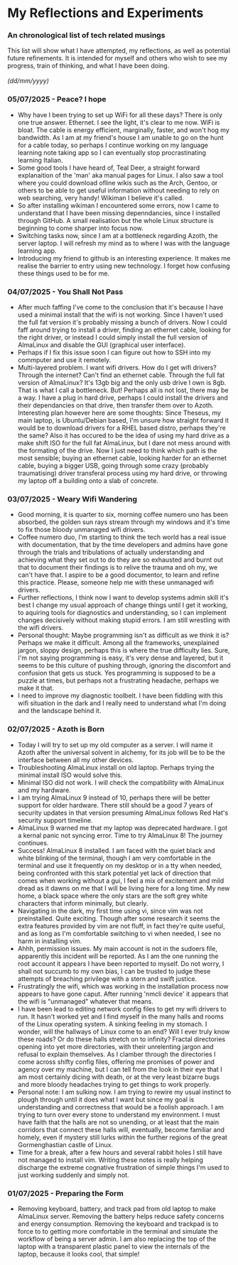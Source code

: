 # My Reflections and Experiments
### An chronological list of tech related musings
This list will show what I have attempted, my reflections,
as well as potential future refinements. It is intended for
myself and others who wish to see my progress, train of
thinking, and what I have been doing.  
\
*(dd/mm/yyyy)*
### 05/07/2025 - Peace? I hope
- Why have I been trying to set up WiFi for all these days?
  There is only one true answer. Ethernet.
  I see the light, it's clear to me now. WiFi is bloat.
  The cable is energy efficient, marginally, faster, and
  won't hog my bandwidth. As I am at my friend's house I am
  unable to go on the hunt for a cable today, so perhaps I
  continue working on my language learning note taking app
  so I can eventually stop procrastinating learning Italian.
- Some good tools I have heard of, Teal Deer, a straight
  forward explanaition of the 'man' aka manual pages for
  Linux. I also saw a tool where you could download ofline
  wikis such as the Arch, Gentoo, or others to be able to
  get useful information without needing to rely on web
  searching, very handy! Wikiman I believe it's called.
- So after installing wikiman I encountered some errors,
  now I came to understand that I have been missing
  depenndancies, since I installed through GitHub. A small
  realisation but the whole Linux structure is beginning to
  come sharper into focus now.
- Switching tasks now, since I am at a bottleneck regarding
  Azoth, the server laptop. I will refresh my mind as to
  where I was with the language learning app.
- Introducing my friend to github is an interesting
  experience. It makes me realise the barrier to entry
  using new technology. I forget how confusing these things
  used to be for me.
### 04/07/2025 - You Shall Not Pass
- After much faffing I've come to the conclusion that it's
  because I have used a minimal install that the wifi is
  not working. Since I haven't used the full fat version
  it's probably missing a bunch of drivers. Now I could
  faff around trying to install a driver, finding an
  ethernet cable, looking for the right driver, or instead
  I could simply install the full version of AlmaLinux and
  disable the GUI (graphical user interface).
- Perhaps if I fix this issue soon I can figure out how to
  SSH into my commputer and use it remotely.
- Multi-layered problem. I want wifi drivers. How do I get
  wifi drivers? Through the internet? Can't find an
  ethernet cable. Through the full fat version of
  AlmaLinux? It's 13gb big and the only usb drive I own is
  8gb. That is what I call a bottleneck. But! Perhaps all
  is not lost, there may be a way. I have a plug in hard
  drive, perhaps I could install the drivers and their
  dependancies on that drive, then transfer them over to
  Azoth. Interesting plan however here are some thoughts:
  Since Theseus, my main laptop, is Ubuntu/Debian based,
  I'm unsure how straight forward it would be to download drivers  for a RHEL based distro, perhaps they're the same?
  Also it has occured to be the idea of using my hard drive
  as a make shift ISO for the full fat AlmaLinux, but I
  dare not mess around with the formating of the drive.
  Now I just need to think which path is the most sensible;
  buying an ethernet cable, looking harder for an ethernet
  cable, buying a bigger USB, going through some crazy
  (probably traumatising) driver transferal process using my
  hard drive, or throwing my laptop off a building onto a
  slab of concrete.
### 03/07/2025 - Weary Wifi Wandering
- Good morning, it is quarter to six, morning coffee
  numero uno has been absorbed, the golden sun rays stream
  through my windows and it's time to fix those bloody
  unmanaged wifi drivers.
- Coffee numero duo, I'm starting to think the tech world
  has a real issue with documentation, that by the time
  developers and admins have gone through the trials and
  tribulations of actually understanding and achieving what
  they set out to do they are so exhausted and burnt out
  that to document their findings is to relive the trauma
  and oh my, we can't have that.
  I aspire to be a good documentor, to learn and refine
  this practice. Please, someone help me with these
  unmanaged wifi drivers.
- Further reflections, I think now I want to develop
  systems admin skill it's best I change my usual approach
  of change things until I get it working, to aquiring
  tools for diagnostics and understanding, so I can
  implement changes decisively without making stupid
  errors. I am still wrestling with the wifi drivers.
- Personal thought: Maybe programming isn't as difficult
  as we think it is? Perhaps we make it difficult. Among
  all the frameworks, unexplained jargon, sloppy design,
  perhaps this is where the true difficulty lies. Sure, I'm
  not saying programming is easy, it's very dense and
  layered, but it seems to be this culture of pushing
  through, ignoring the discomfort and confusion that gets
  us stuck. Yes programming is supposed to be a puzzle at
  times, but perhaps not a frustrating headache, perhaps we
  make it that.
- I need to improve my diagnostic toolbelt. I have been
  fiddling with this wifi situation in the dark and I
  really need to understand what I'm doing and the
  landscape behind it.
### 02/07/2025 - Azoth is Born
- Today I will try to set up my old computer as a server.
  I will name it Azoth after the universal solvent in
  alchemy, for its job will be to be the interface between
  all my other devices.
- Troubleshooting AlmaLinux install on old laptop. Perhaps
  trying the minimal install ISO would solve this.
- Minimal ISO did not work. I will check the compatibility
  with AlmaLinux and my hardware.
- I am trying AlmaLinux 9 instead of 10, perhaps there will
  be better support for older hardware. There still should
  be a good 7 years of security updates in that version
  presuming AlmaLinux follows Red Hat's security support
  timeline.
- AlmaLinux 9 warned me that my laptop was deprecated
  hardware. I got a kernal panic not syncing error. Time to
  try AlmaLinux 8! The journey continues.
- Success! AlmaLinux 8 installed. I am faced with the quiet
  black and white blinking of the terminal, though I am
  very comfortable in the terminal and use it frequently
  on my desktop or in a tty when needed, being confronted
  with this stark potential yet lack of direction that
  comes when working without a gui, I feel a mix of
  excitement and mild dread as it dawns on me that I will
  be living here for a long time. My new home, a black
  space where the only stars are the soft grey white
  characters that inform minimally, but clearly.
- Navigating in the dark, my first time using vi, since
  vim was not preinstalled. Quite exciting. Though after
  some research it seems the extra features provided by
  vim are not fluff, in fact they're quite useful, and as
  long as I'm comfortable switching to vi when needed, I
  see no harm in installing vim.
- Ahhh, permission issues. My main account is not in the
  sudoers file, apparently this incident will be reported.
  As I am the one running the root account it appears I
  have been reported to myself. Do not worry, I shall not
  succumb to my own bias, I can be trusted to judge these
  attempts of breaching privilege with a stern and swift
  justice.
- Frustratingly the wifi, which was working in the
  installation process now appears to have gone caput.
  After running 'nmcli device' it appears that the wifi
  is "unmanaged" whatever that means.
- I have been lead to editing network config files to get
  my wifi drivers to run. It hasn't worked yet and I find
  myself in the many halls and rooms of the Linux operating
  system. A sinking feeling in my stomach. I wonder, will
  the hallways of Linux come to an end? Will I ever truly
  know these roads? Or do these halls stretch on to
  infinity? Fractal directories opening into yet more
  directories, with their unrelenting jargon and refusal
  to explain themselves.
  As I clamber through the directories I come across
  shifty config files, offering me promises of power
  and agency over my machine, but I can tell from the
  look in their eye that I am most certainly dicing with
  death, or at the very least bizarre bugs and more
  bloody headaches trying to get things to work properly.
- Personal note: I am sulking now. I am trying to rewire
  my usual instinct to plough through until it does what I
  want but since my goal is understanding and correctness
  that would be a foolish approach. I am trying to turn
  over every stone to understand my environment. I must
  have faith that the halls are not so unending, or at
  least that the main corridors that connect these halls
  will, eventually, become familiar and homely, even if
  mystery still lurks within the further regions of the
  great Gormenghastian castle of Linux.
- Time for a break, after a few hours and several rabbit
  holes I still have not managed to install vim. Writing
  these notes is really helping discharge the extreme
  cognative frustration of simple things I'm used to just
  working suddenly and simply not.
### 01/07/2025 - Preparing the Form
- Removing keyboard, battery, and track pad from old laptop
  to make AlmaLinux server. Removing the battery helps
  reduce safety concerns and energy consumption. Removing
  the keyboard and trackpad is to force to to getting more
  comfortable in the terminal and simulate the workflow of
  being a server admin.
  I am also replacing the top of the laptop with a
  transparent plastic panel to view the internals of the
  laptop, because it looks cool, that simple!

